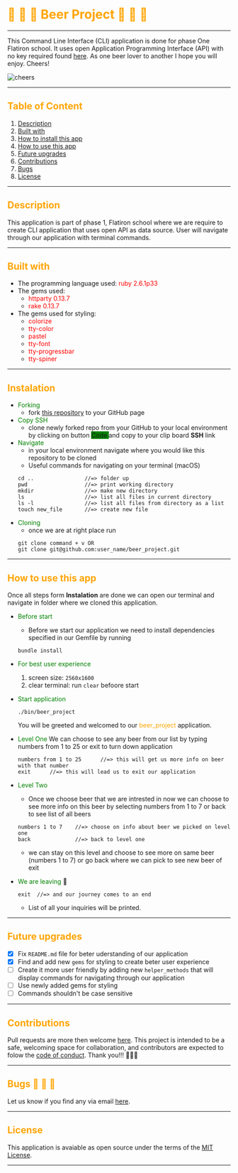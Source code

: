 # <div ><spam style="color: orange; align: center">🍺 🍺 🍺 Beer Project 🍺 🍺 🍺</spam></div>

---

This Command Line Interface (CLI) application is done for phase One Flatiron school. It uses open Application Programming Interface (API) with no key required found [here](https://api.punkapi.com/v2/beers). As one beer lover to another I hope you will enjoy. Cheers!

![cheers](https://media.giphy.com/media/3o7TKKdv1vyUpyFLva/giphy.gif)

---

## <spam style="color: orange">Table of Content</spam>

1. [Description](#description)
2. [Built with](#built-with)
3. [How to install this app](#instalation)
4. [How to use this app](#how-to-use-this-app)
5. [Future upgrades](#future-upgrades)
6. [Contributions](#Contributions)
7. [Bugs](#bugs)
8. [License](#license)

---

## <spam style="color: orange">Description</spam>

This application is part of phase 1, Flatiron school where we are require to create CLI application that uses open API as data source. User will navigate through our application with terminal commands.

---
## <spam style="color: orange">Built with</spam>

- The programming language used: <spam style="color:red">ruby 2.6.1p33<spam/>
- The gems used: 
  - <spam style="color:red">httparty 0.13.7<spam/>
  - <spam style="color:red"> rake 0.13.7<spam/>
- The gems used for styling: 
  - <spam style="color:red">colorize<spam/>
  - <spam style="color:red">tty-color<spam/>
  - <spam style="color:red">pastel<spam/>
  - <spam style="color:red">tty-font<spam/>
  - <spam style="color:red">tty-progressbar<spam/>
  - <spam style="color:red">tty-spiner<spam/>
  
---

## <spam style="color: orange">Instalation</spam>

- <spam style="color: green">Forking</spam>
  - fork [this repository](https://github.com/zicna/beer_project.git) to your GitHub page
- <spam style="color: green">Copy SSH</spam>
  - clone newly forked repo from your GitHub to your local environment by clicking on button <spam style="background-color: green"> Code </spam> and copy to your clip board **SSH** link
- <spam style="color: green">Navigate</spam>
  - in your local environment navigate where you would like this repository to be cloned
  - Useful commands for navigating on your terminal (macOS)
  ```
  cd ..                //=> folder up
  pwd                  //=> print working directory
  mkdir                //=> make new directory
  ls                   //=> list all files in current directory
  ls -l                //=> list all files from directory as a list
  touch new_file       //=> create new file
  ```
- <spam style="color: green">Cloning</spam>
  - once we are at right place run
  ```
  git clone command + v OR
  git clone git@github.com:user_name/beer_project.git
  ```

---

## <spam style="color: orange">How to use this app</spam>

Once all steps form **Instalation** are done we can open our terminal and navigate in folder where we cloned this application.

<!-- <div style="background-color:lightyellow; color:black">
Note:
In case you created new folder and then clone this repository you will need go level down to folder. ````
</div> -->

- <spam style="color:green">Before start<spam/>
  - Before we start our application we need to install dependencies specified in our Gemfile by running
  ```
  bundle install
  ```

- <spam style="color:green">For best user experience<spam/>
  1. screen size: `2560x1600`
  2. clear terminal: run `clear` befoore start

- <spam style="color:green">Start application<spam/>
  ```
  ./bin/beer_project
  ```

  You will be greeted and welcomed to our <spam style="color: orange">beer_project</spam> application.
- <spam style="color:green">Level One</spam>
  We can choose to see any beer from our list by typing numbers from 1 to 25 or exit to turn down application
  ```
  numbers from 1 to 25      //=> this will get us more info on beer with that number
  exit      //=> this will lead us to exit our application
  ```
- <spam style="color:green">Level Two</spam>

  - Once we choose beer that we are intrested in now we can choose to see more info on this beer by selecting numbers from 1 to 7 or back to see list of all beers

  ```
  numbers 1 to 7    //=> choose on info about beer we picked on level one
  back              //=> back to level one
  ```

  - we can stay on this level and choose to see more on same beer (numbers 1 to 7) or go back where we can pick to see new beer of exit

- <spam style="color:green">We are leaving</spam> 🥲
  ```
  exit  //=> and our journey comes to an end
  ```
  - List of all your inquiries will be printed.

---

## <spam style="color: orange">Future upgrades</spam>

- [x] Fix `README.md` file for beter uderstanding of our application
- [x] Find and add new `gems` for styling to create beter user experience
- [ ] Create it more user friendly by adding new `helper_methods` that will display commands for navigating through our application
- [ ] Use newly added gems for styling
- [ ] Commands shouldn't be case sensitive

---

## <spam style="color:orange">Contributions</spam>

Pull requests are more then welcome [here](https://github.com/zicna/beer_project). This project is intended to be a safe, welcoming space for collaboration, and contributors are expected to folow the [code of conduct](https://github.com/zicna/beer_project/blob/master/CODE_OF_CONDUCT.md). Thank you!!! 🙏🙏🙏

---

## <spam style="color: orange">Bugs 🐛 🐛 🐛</spam>

Let us know if you find any via email <a href="mailto:zivkovicmilan1987@gmail.com">here</a>.

---

## <spam style="color: orange">License</spam>

This application is avaiable as open source under the terms of the [MIT License](LICENSE).

---

<!-- <spam style="color: orange">Hello</spam>
<spam style="color: green">Hello</spam>
<spam style="color: red">Hello</spam>
<spam style="color: yellow">Hello</spam> -->
